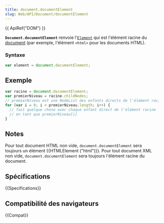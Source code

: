 ```yaml
---
title: document.documentElement
slug: Web/API/Document/documentElement
---
```


{{ ApiRef("DOM") }}

**`Document.documentElement`** renvoie l'[`Element`](/fr/docs/Web/API/Element) qui est l'élément racine du [document](/fr/docs/Web/API/Document) (par exemple, l'élément `<html>` pour les documents HTML).

### Syntaxe

```js
var element = document.documentElement;
```

## Exemple

```js
var racine = document.documentElement;
var premierNiveau = racine.childNodes;
// premierNiveau est une NodeList des enfants directs de l'élément racine
for (var i = 0; i < premierNiveau.length; i++) {
  // fait quelque chose avec chaque enfant direct de l'élément racine
  // en tant que premierNiveau[i]
}
```

## Notes

Pour tout document HTML non vide, `document.documentElement` sera toujours un élément {{HTMLElement ("html")}}. Pour tout document XML non vide, `document.documentElement` sera toujours l'élément racine du document.

## Spécifications

{{Specifications}}

## Compatibilité des navigateurs

{{Compat}}
